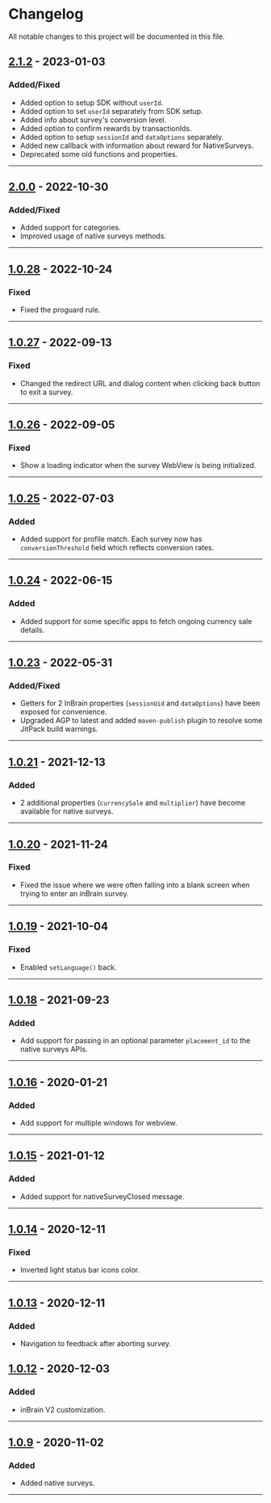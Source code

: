 # Changelog
All notable changes to this project will be documented in this file.

## [2.1.2](https://github.com/inbrainai/sdk-android/releases/tag/2.1.2) - 2023-01-03

### Added/Fixed
- Added option to setup SDK without `userId`.
- Added option to set `userId` separately from SDK setup.
- Added info about survey's conversion level.
- Added option to confirm rewards by transactionIds.
- Added option to setup `sessionId` and `dataOptions` separately.
- Added new callback with information about reward for NativeSurveys.
- Deprecated some old functions and properties.
---

## [2.0.0](https://github.com/inbrainai/sdk-android/releases/tag/2.0.0) - 2022-10-30

### Added/Fixed
- Added support for categories.
- Improved usage of native surveys methods.
---

## [1.0.28](https://github.com/inbrainai/sdk-android/releases/tag/1.0.28) - 2022-10-24

### Fixed
- Fixed the proguard rule.
---

## [1.0.27](https://github.com/inbrainai/sdk-android/releases/tag/1.0.27) - 2022-09-13

### Fixed
- Changed the redirect URL and dialog content when clicking back button to exit a survey.
---

## [1.0.26](https://github.com/inbrainai/sdk-android/releases/tag/1.0.26) - 2022-09-05

### Fixed
- Show a loading indicator when the survey WebView is being initialized.
---

## [1.0.25](https://github.com/inbrainai/sdk-android/releases/tag/1.0.25) - 2022-07-03

### Added
- Added support for profile match. Each survey now has `conversionThreshold` field which reflects conversion rates.
---

## [1.0.24](https://github.com/inbrainai/sdk-android/releases/tag/1.0.24) - 2022-06-15

### Added
- Added support for some specific apps to fetch ongoing currency sale details.
---

## [1.0.23](https://github.com/inbrainai/sdk-android/releases/tag/1.0.23) - 2022-05-31

### Added/Fixed
- Getters for 2 InBrain properties (`sessionUid` and `dataOptions`) have been exposed for convenience.
- Upgraded AGP to latest and added `maven-publish` plugin to resolve some JitPack build warnings.
---

## [1.0.21](https://github.com/inbrainai/sdk-android/releases/tag/1.0.21) - 2021-12-13

### Added
- 2 additional properties (`currencySale` and `multiplier`) have become available for native surveys.
---

## [1.0.20](https://github.com/inbrainai/sdk-android/releases/tag/1.0.20) - 2021-11-24

### Fixed
- Fixed the issue where we were often falling into a blank screen when trying to enter an inBrain survey.
---

## [1.0.19](https://github.com/inbrainai/sdk-android/releases/tag/1.0.19) - 2021-10-04

### Fixed
- Enabled `setLanguage()` back.
---

## [1.0.18](https://github.com/inbrainai/sdk-android/releases/tag/1.0.18) - 2021-09-23

### Added
- Add support for passing in an optional parameter `placement_id` to the native surveys APIs.
---

## [1.0.16](https://github.com/inbrainai/sdk-android/releases/tag/1.0.16) - 2020-01-21

### Added
- Add support for multiple windows for webview.
---

## [1.0.15](https://github.com/inbrainai/sdk-android/releases/tag/1.0.15) - 2021-01-12

### Added
- Added support for nativeSurveyClosed message.
---

## [1.0.14](https://github.com/inbrainai/sdk-android/releases/tag/1.0.14) - 2020-12-11

### Fixed
- Inverted light status bar icons color.
---

## [1.0.13](https://github.com/inbrainai/sdk-android/releases/tag/1.0.13) - 2020-12-11
 
### Added
- Navigation to feedback after aborting survey.

## [1.0.12](https://github.com/inbrainai/sdk-android/releases/tag/1.0.12) - 2020-12-03

### Added
- inBrain V2 customization.
---

## [1.0.9](https://github.com/inbrainai/sdk-android/releases/tag/1.0.9) - 2020-11-02

### Added
- Added native surveys.
---
